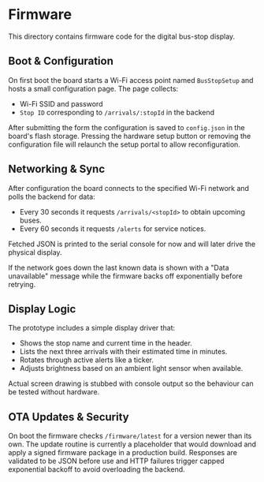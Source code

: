 # Firmware

This directory contains firmware code for the digital bus-stop display.

## Boot & Configuration

On first boot the board starts a Wi-Fi access point named `BusStopSetup` and
hosts a small configuration page. The page collects:

- Wi-Fi SSID and password
- `Stop ID` corresponding to `/arrivals/:stopId` in the backend

After submitting the form the configuration is saved to `config.json` in the
board's flash storage. Pressing the hardware setup button or removing the
configuration file will relaunch the setup portal to allow reconfiguration.

## Networking & Sync

After configuration the board connects to the specified Wi-Fi network and
polls the backend for data:

- Every 30 seconds it requests `/arrivals/<stopId>` to obtain upcoming buses.
- Every 60 seconds it requests `/alerts` for service notices.

Fetched JSON is printed to the serial console for now and will later drive the
physical display.

If the network goes down the last known data is shown with a "Data unavailable"
message while the firmware backs off exponentially before retrying.

## Display Logic

The prototype includes a simple display driver that:

- Shows the stop name and current time in the header.
- Lists the next three arrivals with their estimated time in minutes.
- Rotates through active alerts like a ticker.
- Adjusts brightness based on an ambient light sensor when available.

Actual screen drawing is stubbed with console output so the behaviour can be
tested without hardware.

## OTA Updates & Security

On boot the firmware checks `/firmware/latest` for a version newer than its own.
The update routine is currently a placeholder that would download and apply a
signed firmware package in a production build. Responses are validated to be
JSON before use and HTTP failures trigger capped exponential backoff to avoid
overloading the backend.
